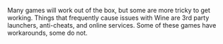 Many games will work out of the box, but some are more tricky to get working. Things that frequently cause issues with Wine are 3rd party launchers, anti-cheats, and online services. Some of these games have workarounds, some do not.